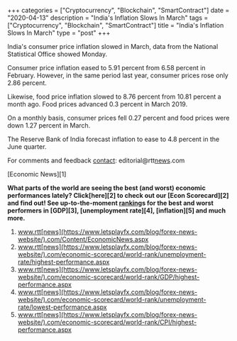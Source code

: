 +++
categories = ["Cryptocurrency", "Blockchain", "SmartContract"]
date = "2020-04-13"
description = "India's Inflation Slows In March"
tags = ["Cryptocurrency", "Blockchain", "SmartContract"]
title = "India's Inflation Slows In March"
type = "post"
+++

India's consumer price inflation slowed in March, data from the National
Statistical Office showed Monday.

Consumer price inflation eased to 5.91 percent from 6.58 percent in
February. However, in the same period last year, consumer prices rose
only 2.86 percent.

Likewise, food price inflation slowed to 8.76 percent from 10.81 percent
a month ago. Food prices advanced 0.3 percent in March 2019.

On a monthly basis, consumer prices fell 0.27 percent and food prices
were down 1.27 percent in March.

The Reserve Bank of India forecast inflation to ease to 4.8 percent in
the June quarter.

For comments and feedback [contact](https://www.playgroundfx.com/contact/): editorial@rtt[news](https://www.letsplayfx.com/blog/forex-news-website/).com

[Economic News][1]

 **What parts of the world are seeing the best (and worst) economic
performances lately? Click[here][2] to check out our [Econ Scorecard][2]
and find out! See up-to-the-moment [ranking](https://www.playgroundfx.com/blog/crypto-exchange-ranking/)s for the best and worst
performers in [GDP][3], [unemployment rate][4], [inflation][5] and much
more.**

   1. www.rtt[news](https://www.letsplayfx.com/blog/forex-news-website/).com/Content/EconomicNews.aspx
   2. www.rtt[news](https://www.letsplayfx.com/blog/forex-news-website/).com/economic-scorecard/world-rank/unemployment-rate/highest-performance.aspx
   3. www.rtt[news](https://www.letsplayfx.com/blog/forex-news-website/).com/economic-scorecard/world-rank/GDP/highest-performance.aspx
   4. www.rtt[news](https://www.letsplayfx.com/blog/forex-news-website/).com/economic-scorecard/world-rank/unemployment-rate/lowest-performance.aspx
   5. www.rtt[news](https://www.letsplayfx.com/blog/forex-news-website/).com/economic-scorecard/world-rank/CPI/highest-performance.aspx